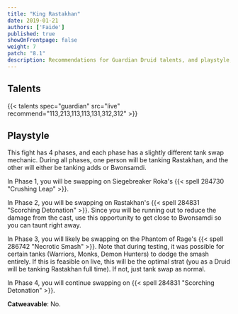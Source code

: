 ```yaml
---
title: "King Rastakhan"
date: 2019-01-21
authors: ['Faide']
published: true
showOnFrontpage: false
weight: 7
patch: "8.1"
description: Recommendations for Guardian Druid talents, and playstyle, and tips and tricks for King Rastakhan in Battle of Dazar'alor, on Normal/Heroic and Mythic difficulties.
---
```



## Talents

{{< talents spec="guardian" src="live" recommend="113,213,113,113,131,312,312" >}}

## Playstyle

This fight has 4 phases, and each phase has a slightly different tank swap mechanic. During all phases, one person will be tanking Rastakhan, and the other will either be tanking adds or Bwonsamdi.

In Phase 1, you will be swapping on Siegebreaker Roka's {{< spell 284730 "Crushing Leap" >}}.

In Phase 2, you will be swapping on Rastakhan's {{< spell 284831 "Scorching Detonation" >}}. Since you will be running out to reduce the damage from the cast, use this opportunity to get close to Bwonsamdi so you can taunt right away.

In Phase 3, you will likely be swapping on the Phantom of Rage's {{< spell 286742 "Necrotic Smash" >}}. Note that during testing, it was possible for certain tanks (Warriors, Monks, Demon Hunters) to dodge the smash entirely. If this is feasible on live, this will be the optimal strat (you as a Druid will be tanking Rastakhan full time). If not, just tank swap as normal.

In Phase 4, you will continue swapping on {{< spell 284831 "Scorching Detonation" >}}.

**Catweavable**: No.


